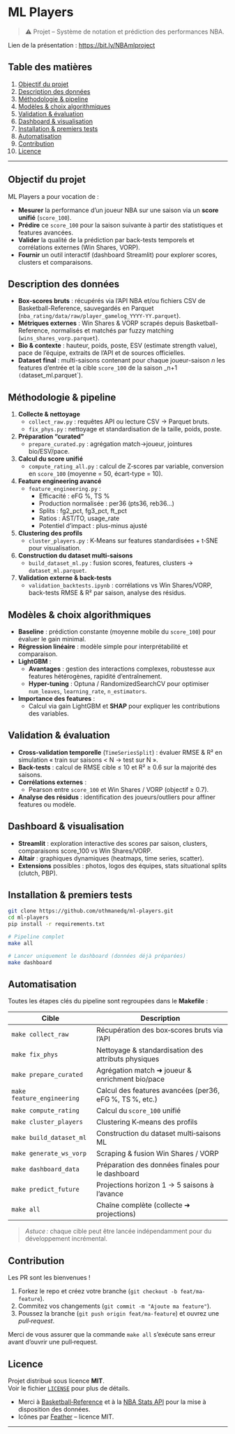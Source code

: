 # ML Players

> ⚠️ Projet – Système de notation et prédiction des performances NBA.

Lien de la présentation : https://bit.ly/NBAmlproject

## Table des matières

1. [Objectif du projet](#objectif-du-projet)  
2. [Description des données](#description-des-données)  
3. [Méthodologie & pipeline](#méthodologie--pipeline)  
4. [Modèles & choix algorithmiques](#modèles--choix-algorithmiques)  
5. [Validation & évaluation](#validation--évaluation)  
6. [Dashboard & visualisation](#dashboard--visualisation)  
7. [Installation & premiers tests](#installation--premiers-tests)  
8. [Automatisation](#automatisation)  
9. [Contribution](#contribution)  
10. [Licence](#licence)  


---

## Objectif du projet

ML Players a pour vocation de :
- **Mesurer** la performance d’un joueur NBA sur une saison via un **score unifié** (`score_100`).  
- **Prédire** ce `score_100` pour la saison suivante à partir des statistiques et features avancées.  
- **Valider** la qualité de la prédiction par back-tests temporels et corrélations externes (Win Shares, VORP).  
- **Fournir** un outil interactif (dashboard Streamlit) pour explorer scores, clusters et comparaisons.

## Description des données

- **Box-scores bruts** : récupérés via l’API NBA et/ou fichiers CSV de Basketball-Reference, sauvegardés en Parquet (`nba_rating/data/raw/player_gamelog_YYYY-YY.parquet`).  
- **Métriques externes** : Win Shares & VORP scrapés depuis Basketball-Reference, normalisés et matchés par fuzzy matching (`wins_shares_vorp.parquet`).  
- **Bio & contexte** : hauteur, poids, poste, ESV (estimate strength value), pace de l’équipe, extraits de l’API et de sources officielles.  
- **Dataset final** : multi-saisons contenant pour chaque joueur-saison _n_ les features d’entrée et la cible `score_100` de la saison _n+1` (`dataset_ml.parquet`).

## Méthodologie & pipeline

1. **Collecte & nettoyage**  
   - `collect_raw.py` : requêtes API ou lecture CSV → Parquet bruts.  
   - `fix_phys.py` : nettoyage et standardisation de la taille, poids, poste.  
2. **Préparation “curated”**  
   - `prepare_curated.py` : agrégation match→joueur, jointures bio/ESV/pace.  
3. **Calcul du score unifié**  
   - `compute_rating_all.py` : calcul de Z‑scores par variable, conversion en `score_100` (moyenne = 50, écart-type = 10).  
4. **Feature engineering avancé**  
   - `feature_engineering.py` :  
     - Efficacité : eFG %, TS %  
     - Production normalisée : per36 (pts36, reb36…)  
     - Splits : fg2_pct, fg3_pct, ft_pct  
     - Ratios : AST/TO, usage_rate  
     - Potentiel d’impact : plus-minus ajusté  
5. **Clustering des profils**  
   - `cluster_players.py` : K‑Means sur features standardisées + t‑SNE pour visualisation.  
6. **Construction du dataset multi-saisons**  
   - `build_dataset_ml.py` : fusion scores, features, clusters → `dataset_ml.parquet`.  
7. **Validation externe & back-tests**  
   - `validation_backtests.ipynb` : corrélations vs Win Shares/VORP, back-tests RMSE & R² par saison, analyse des résidus.  

## Modèles & choix algorithmiques

- **Baseline** : prédiction constante (moyenne mobile du `score_100`) pour évaluer le gain minimal.  
- **Régression linéaire** : modèle simple pour interprétabilité et comparaison.  
- **LightGBM** :  
  - **Avantages** : gestion des interactions complexes, robustesse aux features hétérogènes, rapidité d’entraînement.  
  - **Hyper-tuning** : Optuna / RandomizedSearchCV pour optimiser `num_leaves`, `learning_rate`, `n_estimators`.  
- **Importance des features** :  
  - Calcul via gain LightGBM et **SHAP** pour expliquer les contributions des variables.  

## Validation & évaluation

- **Cross-validation temporelle** (`TimeSeriesSplit`) : évaluer RMSE & R² en simulation « train sur saisons < N → test sur N ».  
- **Back-tests** : calcul de RMSE cible ≤ 10 et R² ≥ 0.6 sur la majorité des saisons.  
- **Corrélations externes** :  
  - Pearson entre `score_100` et Win Shares / VORP (objectif ≥ 0.7).  
- **Analyse des résidus** : identification des joueurs/outliers pour affiner features ou modèle.  

## Dashboard & visualisation

- **Streamlit** : exploration interactive des scores par saison, clusters, comparaisons score_100 vs Win Shares/VORP.  
- **Altair** : graphiques dynamiques (heatmaps, time series, scatter).  
- **Extensions** possibles : photos, logos des équipes, stats situational splits (clutch, PBP).  

## Installation & premiers tests

```bash
git clone https://github.com/othmanedq/ml-players.git
cd ml-players
pip install -r requirements.txt

# Pipeline complet
make all

# Lancer uniquement le dashboard (données déjà préparées)
make dashboard
```

## Automatisation

Toutes les étapes clés du pipeline sont regroupées dans le **Makefile** :

| Cible | Description |
|-------|-------------|
| `make collect_raw`          | Récupération des box‑scores bruts via l’API | 
| `make fix_phys`             | Nettoyage & standardisation des attributs physiques |
| `make prepare_curated`      | Agrégation match ➜ joueur & enrichment bio/pace |
| `make feature_engineering`  | Calcul des features avancées (per36, eFG %, TS %, etc.) |
| `make compute_rating`       | Calcul du `score_100` unifié |
| `make cluster_players`      | Clustering K‑means des profils |
| `make build_dataset_ml`     | Construction du dataset multi‑saisons ML |
| `make generate_ws_vorp`     | Scraping & fusion Win Shares / VORP |
| `make dashboard_data`       | Préparation des données finales pour le dashboard |
| `make predict_future`       | Projections horizon 1 → 5 saisons à l’avance |
| `make all`                  | Chaîne complète (collecte ➜ projections) |

> *Astuce :* chaque cible peut être lancée indépendamment pour du développement incrémental.

## Contribution

Les PR sont les bienvenues !  
1. Forkez le repo et créez votre branche (`git checkout -b feat/ma-feature`).  
2. Commitez vos changements (`git commit -m "Ajoute ma feature"`).  
3. Poussez la branche (`git push origin feat/ma-feature`) et ouvrez une *pull‑request*.

Merci de vous assurer que la commande `make all` s’exécute sans erreur avant d’ouvrir une pull‑request.

## Licence

Projet distribué sous licence **MIT**.  
Voir le fichier [`LICENSE`](LICENSE) pour plus de détails.


- Merci à [Basketball‑Reference](https://www.basketball-reference.com/) et à la [NBA Stats API](https://www.nba.com/stats) pour la mise à disposition des données.
- Icônes par [Feather](https://feathericons.com/) – licence MIT.

---

